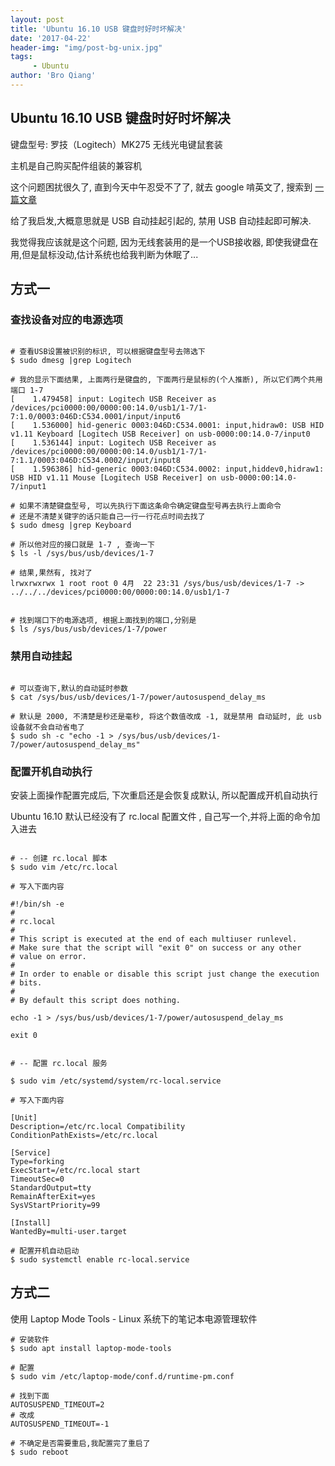 ```yaml
---
layout: post
title: 'Ubuntu 16.10 USB 键盘时好时坏解决'
date: '2017-04-22'
header-img: "img/post-bg-unix.jpg"
tags:
     - Ubuntu
author: 'Bro Qiang'
---
```


## Ubuntu 16.10 USB 键盘时好时坏解决

键盘型号: 罗技（Logitech）MK275 无线光电键鼠套装 

主机是自己购买配件组装的兼容机

这个问题困扰很久了, 直到今天中午忍受不了了, 就去 google 啃英文了, 搜索到 [一篇文章](https://askubuntu.com/questions/772056/keyboard-stops-working-ubuntu-16-04)

给了我启发,大概意思就是 USB 自动挂起引起的, 禁用 USB 自动挂起即可解决.

我觉得我应该就是这个问题, 因为无线套装用的是一个USB接收器, 即使我键盘在用,但是鼠标没动,估计系统也给我判断为休眠了...



## 方式一

### 查找设备对应的电源选项

```shell

# 查看USB设置被识别的标识, 可以根据键盘型号去筛选下
$ sudo dmesg |grep Logitech

# 我的显示下面结果, 上面两行是键盘的, 下面两行是鼠标的(个人推断), 所以它们两个共用端口 1-7 
[    1.479458] input: Logitech USB Receiver as /devices/pci0000:00/0000:00:14.0/usb1/1-7/1-7:1.0/0003:046D:C534.0001/input/input6
[    1.536000] hid-generic 0003:046D:C534.0001: input,hidraw0: USB HID v1.11 Keyboard [Logitech USB Receiver] on usb-0000:00:14.0-7/input0
[    1.536144] input: Logitech USB Receiver as /devices/pci0000:00/0000:00:14.0/usb1/1-7/1-7:1.1/0003:046D:C534.0002/input/input8
[    1.596386] hid-generic 0003:046D:C534.0002: input,hiddev0,hidraw1: USB HID v1.11 Mouse [Logitech USB Receiver] on usb-0000:00:14.0-7/input1

# 如果不清楚键盘型号, 可以先执行下面这条命令确定键盘型号再去执行上面命令
# 还是不清楚关键字的话只能自己一行一行花点时间去找了
$ sudo dmesg |grep Keyboard

# 所以他对应的接口就是 1-7 , 查询一下
$ ls -l /sys/bus/usb/devices/1-7

# 结果,果然有, 找对了
lrwxrwxrwx 1 root root 0 4月  22 23:31 /sys/bus/usb/devices/1-7 -> ../../../devices/pci0000:00/0000:00:14.0/usb1/1-7


# 找到端口下的电源选项, 根据上面找到的端口,分别是 
$ ls /sys/bus/usb/devices/1-7/power

```

### 禁用自动挂起


```shell

# 可以查询下,默认的自动延时参数
$ cat /sys/bus/usb/devices/1-7/power/autosuspend_delay_ms

# 默认是 2000, 不清楚是秒还是毫秒, 将这个数值改成 -1, 就是禁用 自动延时, 此 usb 设备就不会自动省电了
$ sudo sh -c "echo -1 > /sys/bus/usb/devices/1-7/power/autosuspend_delay_ms"

```

### 配置开机自动执行

安装上面操作配置完成后, 下次重启还是会恢复成默认, 所以配置成开机自动执行

Ubuntu 16.10 默认已经没有了 rc.local 配置文件 , 自己写一个,并将上面的命令加入进去

```shell

# -- 创建 rc.local 脚本
$ sudo vim /etc/rc.local

# 写入下面内容

#!/bin/sh -e
#
# rc.local
#
# This script is executed at the end of each multiuser runlevel.
# Make sure that the script will "exit 0" on success or any other
# value on error.
#
# In order to enable or disable this script just change the execution
# bits.
#
# By default this script does nothing.

echo -1 > /sys/bus/usb/devices/1-7/power/autosuspend_delay_ms

exit 0


# -- 配置 rc.local 服务

$ sudo vim /etc/systemd/system/rc-local.service

# 写入下面内容

[Unit]
Description=/etc/rc.local Compatibility
ConditionPathExists=/etc/rc.local

[Service]
Type=forking
ExecStart=/etc/rc.local start
TimeoutSec=0
StandardOutput=tty
RemainAfterExit=yes
SysVStartPriority=99

[Install]
WantedBy=multi-user.target

# 配置开机自动启动
$ sudo systemctl enable rc-local.service

```


## 方式二

使用 Laptop Mode Tools - Linux 系统下的笔记本电源管理软件

```shell
# 安装软件
$ sudo apt install laptop-mode-tools

# 配置
$ sudo vim /etc/laptop-mode/conf.d/runtime-pm.conf

# 找到下面
AUTOSUSPEND_TIMEOUT=2
# 改成
AUTOSUSPEND_TIMEOUT=-1

# 不确定是否需要重启,我配置完了重启了
$ sudo reboot
```
